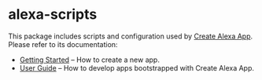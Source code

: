 # alexa-scripts

This package includes scripts and configuration used by [Create Alexa App](https://github.com/cameronhunter/alexa/tree/master/packages/create-alexa-app).<br>
Please refer to its documentation:

* [Getting Started](https://github.com/cameronhunter/alexa/blob/master/packages/create-alexa-app/README.md#getting-started) – How to create a new app.
* [User Guide](https://github.com/cameronhunter/alexa/blob/master/packages/alexa-scripts/template/README.md) – How to develop apps bootstrapped with Create Alexa App.
